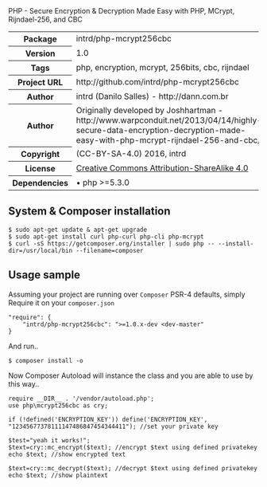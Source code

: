 <!-- docbloc -->
<span id='docbloc'>
PHP - Secure Encryption & Decryption Made Easy with PHP, MCrypt, Rijndael-256, and CBC
<table>
<tr>
<th>Package</th>
<td>intrd/php-mcrypt256cbc</td>
</tr>
<tr>
<th>Version</th>
<td>1.0</td>
</tr>
<tr>
<th>Tags</th>
<td>php, encryption, mcrypt, 256bits, cbc, rijndael</td>
</tr>
<tr>
<th>Project URL</th>
<td>http://github.com/intrd/php-mcrypt256cbc</td>
</tr>
<tr>
<th>Author</th>
<td>intrd (Danilo Salles) - http://dann.com.br
<tr>
<th>Author</th>
<td>Originally developed by Joshhartman - http://www.warpconduit.net/2013/04/14/highly-secure-data-encryption-decryption-made-easy-with-php-mcrypt-rijndael-256-and-cbc/</td>
<tr>
<th>Copyright</th>
<td>(CC-BY-SA-4.0) 2016, intrd</td>
</tr>
<tr>
<th>License</th>
<td><a href='http://creativecommons.org/licenses/by-sa/4.0'>Creative Commons Attribution-ShareAlike 4.0</a></td>
</tr>
<tr>
<th>Dependencies</th>
<td> &#8226; php >=5.3.0</td>
</tr>
</table>
</span>
<!-- @docbloc 1.1 -->

## System & Composer installation
```
$ sudo apt-get update & apt-get upgrade
$ sudo apt-get install curl php-curl php-cli php-mcrypt
$ curl -sS https://getcomposer.org/installer | sudo php -- --install-dir=/usr/local/bin --filename=composer
```

## Usage sample

Assuming your project are running over `Composer` PSR-4 defaults, simply Require it on your `composer.json`
```
"require": {
    "intrd/php-mcrypt256cbc": ">=1.0.x-dev <dev-master"
}
```
And run..
```
$ composer install -o
```
Now Composer Autoload will instance the class and you are able to use by this way..

```
require __DIR__ . '/vendor/autoload.php';
use php\mcrypt256cbc as cry;

if (!defined('ENCRYPTION_KEY')) define('ENCRYPTION_KEY', "12345677378111147486847454344411"); //set your private key

$test="yeah it works!";
$text=cry::mc_encrypt($text); //encrypt $text using defined privatekey
echo $text; //show encrypted text

$text=cry::mc_decrypt($text); //decrypt $text using defined privatekey
echo $text; //show plaintext
```
